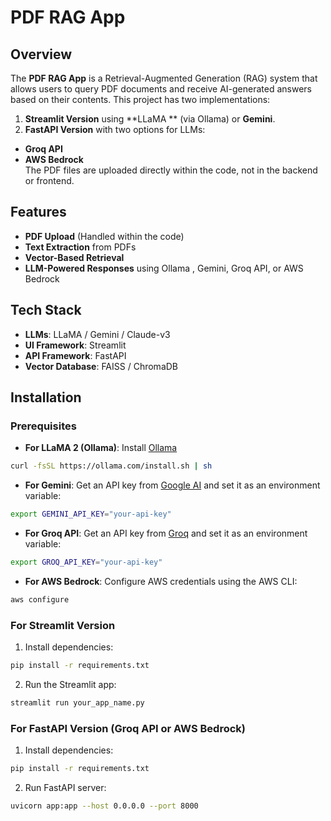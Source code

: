 # PDF RAG App  
## Overview  
The **PDF RAG App** is a Retrieval-Augmented Generation (RAG) system that allows users to query PDF documents and receive AI-generated answers based on their contents. This project has two implementations:  
1. **Streamlit Version** using **LLaMA ** (via Ollama) or **Gemini**.  
2. **FastAPI Version** with two options for LLMs:  
  - **Groq API**  
  - **AWS Bedrock**  
The PDF files are uploaded directly within the code, not in the backend or frontend.  
## Features  
- **PDF Upload** (Handled within the code)  
- **Text Extraction** from PDFs  
- **Vector-Based Retrieval**  
- **LLM-Powered Responses** using Ollama , Gemini, Groq API, or AWS Bedrock  
## Tech Stack  
- **LLMs**: LLaMA / Gemini / Claude-v3
- **UI Framework**: Streamlit  
- **API Framework**: FastAPI  
- **Vector Database**: FAISS / ChromaDB  
## Installation  
### Prerequisites  
- **For LLaMA 2 (Ollama)**: Install [Ollama](https://ollama.com)  
 ```sh
 curl -fsSL https://ollama.com/install.sh | sh
 ```
- **For Gemini**: Get an API key from [Google AI](https://ai.google.dev/) and set it as an environment variable:  
 ```sh
 export GEMINI_API_KEY="your-api-key"
 ```
- **For Groq API**: Get an API key from [Groq](https://groq.com/) and set it as an environment variable:  
 ```sh
 export GROQ_API_KEY="your-api-key"
 ```
- **For AWS Bedrock**: Configure AWS credentials using the AWS CLI:  
 ```sh
 aws configure
 ```
### For Streamlit Version  
1. Install dependencies:  
  ```sh
  pip install -r requirements.txt
  ```
2. Run the Streamlit app:  
  ```sh
  streamlit run your_app_name.py
  ```
### For FastAPI Version (Groq API or AWS Bedrock)  
1. Install dependencies:  
  ```sh
  pip install -r requirements.txt
  ```
2. Run FastAPI server:  
  ```sh
  uvicorn app:app --host 0.0.0.0 --port 8000
  ```

